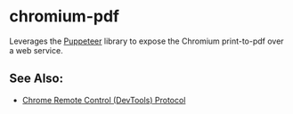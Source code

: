 # chromium-pdf

Leverages the [Puppeteer](https://github.com/GoogleChrome/puppeteer) library to expose the Chromium print-to-pdf over a web service.

## See Also:
   - [Chrome Remote Control (DevTools) Protocol](https://chromedevtools.github.io/devtools-protocol/tot/Page#method-printToPDF)
